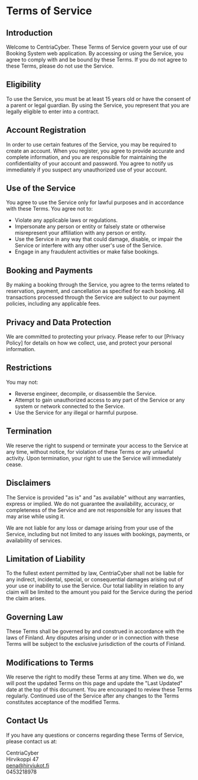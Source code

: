 # Terms of Service

## Introduction

Welcome to CentriaCyber. These Terms of Service govern your use of our Booking System web application. By accessing or using the Service, you agree to comply with and be bound by these Terms. If you do not agree to these Terms, please do not use the Service.

## Eligibility

To use the Service, you must be at least 15 years old or have the consent of a parent or legal guardian. By using the Service, you represent that you are legally eligible to enter into a contract.

## Account Registration

In order to use certain features of the Service, you may be required to create an account. When you register, you agree to provide accurate and complete information, and you are responsible for maintaining the confidentiality of your account and password. You agree to notify us immediately if you suspect any unauthorized use of your account.

## Use of the Service

You agree to use the Service only for lawful purposes and in accordance with these Terms. You agree not to:

- Violate any applicable laws or regulations.
- Impersonate any person or entity or falsely state or otherwise misrepresent your affiliation with any person or entity.
- Use the Service in any way that could damage, disable, or impair the Service or interfere with any other user's use of the Service.
- Engage in any fraudulent activities or make false bookings.

## Booking and Payments

By making a booking through the Service, you agree to the terms related to reservation, payment, and cancellation as specified for each booking. All transactions processed through the Service are subject to our payment policies, including any applicable fees.


## Privacy and Data Protection

We are committed to protecting your privacy. Please refer to our [Privacy Policy] for details on how we collect, use, and protect your personal information.

## Restrictions

You may not:

- Reverse engineer, decompile, or disassemble the Service.
- Attempt to gain unauthorized access to any part of the Service or any system or network connected to the Service.
- Use the Service for any illegal or harmful purpose.

## Termination

We reserve the right to suspend or terminate your access to the Service at any time, without notice, for violation of these Terms or any unlawful activity. Upon termination, your right to use the Service will immediately cease.

## Disclaimers

The Service is provided "as is" and "as available" without any warranties, express or implied. We do not guarantee the availability, accuracy, or completeness of the Service and are not responsible for any issues that may arise while using it.

We are not liable for any loss or damage arising from your use of the Service, including but not limited to any issues with bookings, payments, or availability of services.

## Limitation of Liability

To the fullest extent permitted by law, CentriaCyber shall not be liable for any indirect, incidental, special, or consequential damages arising out of your use or inability to use the Service. Our total liability in relation to any claim will be limited to the amount you paid for the Service during the period the claim arises.

## Governing Law

These Terms shall be governed by and construed in accordance with the laws of Finland. Any disputes arising under or in connection with these Terms will be subject to the exclusive jurisdiction of the courts of Finland.

## Modifications to Terms

We reserve the right to modify these Terms at any time. When we do, we will post the updated Terms on this page and update the "Last Updated" date at the top of this document. You are encouraged to review these Terms regularly. Continued use of the Service after any changes to the Terms constitutes acceptance of the modified Terms.

## Contact Us

If you have any questions or concerns regarding these Terms of Service, please contact us at:

CentriaCyber  
Hirvikoppi 47  
pena@hirviukot.fi  
0453218978
